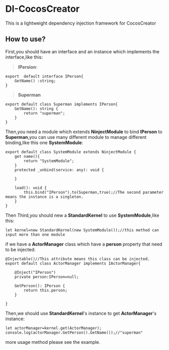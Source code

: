 # DI-CocosCreator
This is a lightweight dependency injection framework  for CocosCreator

## How to use?

First,you should have an interface and an instance which implements the interface,like this:

>**IPersion**:
```
export  default interface IPerson{
    GetName() :string;
}
```
>**Superman**
```
export default class Superman implements IPerson{
    GetName(): string {
        return "superman";
    }
}
```
Then,you need a module which extends **NinjectModule** to bind **IPerson** to **Superman**,you can use many different module to manage different binding,like this one **SystemModule**:
```
export default class SystemModule extends NinjectModule {
    get name(){
        return "SystemModule";
    }
    protected _unbind(service: any): void {
         
    }

    load(): void {
        this.bind("IPerson").to(Superman,true);//The second parameter means the instance is a singleton.
    }
}
```
Then Third,you should  new a **StandardKernel** to use **SystemModule**,like this:
```
let kernel=new StandardKernel(new SystemModule());//this method can input more than one module
```
if we have a **ActorManager** class which have a **person** property that need to be injected:
```
@Injectable()//This attribute means this class can be injected.
export default class ActorManager implements IActorManager{

    @Inject("IPerson")
    private person:IPerson=null;

    GetPerson(): IPerson {
        return this.person;
    }

}
```
Then,we should use **StandardKernel**'s instance to get **ActorManager**'s instance:
```
let actorManager=kernel.get(ActorManager);
console.log(actorManager.GetPerson().GetName());//"superman"
```
more usage method please see the example.